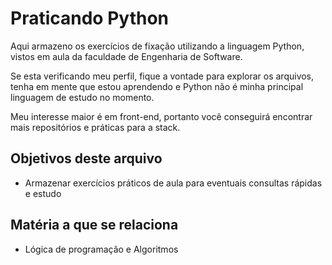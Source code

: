 # Praticando Python

Aqui armazeno os exercícios de fixação utilizando a linguagem Python, vistos em aula da faculdade de Engenharia de Software. 

Se esta verificando meu perfil, fique a vontade para explorar os arquivos, tenha em mente que estou aprendendo e Python não é minha principal linguagem de estudo no momento. 

Meu interesse maior é em front-end, portanto você conseguirá encontrar mais repositórios e práticas para a stack. 

## Objetivos deste arquivo

- Armazenar exercícios práticos de aula para eventuais consultas rápidas e estudo

## Matéria a que se relaciona

- Lógica de programação e Algoritmos